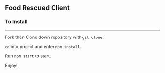 ## Food Rescued Client

### To Install 
---

Fork then Clone down repository with `git clone`. 

`cd` into project and enter `npm install`.

Run `npm start` to start.

Enjoy!